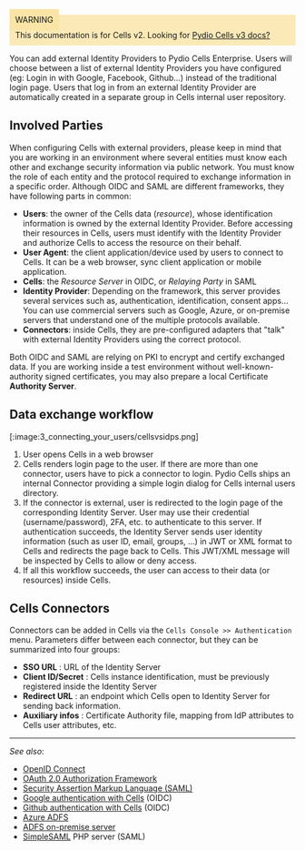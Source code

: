 
<div style="background-color: #fbe9b7;font-size: 14px;">
<span style="background-color: #fae4a6;padding: 10px;">WARNING</span>
<span style="padding: 10px;display: inline-block;">This documentation is for Cells v2. Looking for <a href="https://pydio.com/en/docs/cells/v3/quick-start">Pydio Cells v3 docs?</a></span>
</div>




You can add external Identity Providers to Pydio Cells Enterprise. Users will choose between a list of external Identity Providers you have configured (eg: Login in with Google, Facebook, Github...) instead of the traditional login page. Users that log in from an external Identity Provider are automatically created in a separate group in Cells internal user repository.

## Involved Parties

When configuring Cells with external providers, please keep in mind that you are working in an environment where several entities must know each other and exchange security information via public network. You must know the role of each entity and the protocol required to exchange information in a specific order. Although OIDC and SAML are different frameworks, they have following parts in common:

- **Users**: the owner of the Cells data (_resource_), whose identification information is owned by the external Identity Provider. Before accessing their resources in Cells, users must identify with the Identity Provider and authorize Cells to access the resource on their behalf.
- **User Agent**: the client application/device used by users to connect to Cells. It can be a web browser, sync client application or mobile application.
- **Cells**: the _Resource Server_ in OIDC, or _Relaying Party_ in SAML
- **Identity Provider**: Depending on the framework, this server provides several services such as, authentication, identification, consent apps... You can use commercial servers such as Google, Azure, or on-premise servers that understand one of the multiple protocols available.
- **Connectors**: inside Cells, they are pre-configured adapters that "talk" with external Identity Providers using the correct protocol.

Both OIDC and SAML are relying on PKI to encrypt and certify exchanged data. If you are working inside a test environment without well-known-authority signed certificates, you may also prepare a local Certificate **Authority Server**.

## Data exchange workflow

[:image:3_connecting_your_users/cellsvsidps.png]

1. User opens Cells in a web browser
1. Cells renders login page to the user. If there are more than one connector, users have to pick a connector to login. Pydio Cells ships an internal Connector providing a simple login dialog for Cells internal users directory.
1. If the connector is external, user is redirected to the login page of the corresponding Identity Server. User may use their credential (username/password), 2FA, etc. to authenticate to this server. If authentication succeeds, the Identity Server sends user identity information (such as user ID, email, groups, ...) in JWT or XML format to Cells and redirects the page back to Cells. This JWT/XML message will be inspected by Cells to allow or deny access.
1. If all this workflow succeeds, the user can access to their data (or resources) inside Cells.

## Cells Connectors

Connectors can be added in Cells via the `Cells Console >> Authentication` menu. Parameters differ between each connector, but they can be summarized into four groups:

- **SSO URL** : URL of the Identity Server
- **Client ID/Secret** : Cells instance identification, must be previously registered inside the Identity Server
- **Redirect URL** : an endpoint which Cells open to Identity Server for sending back information.
- **Auxiliary infos** : Certificate Authority file, mapping from IdP attributes to Cells user attributes, etc.

------
_See also_:

- [OpenID Connect](https://openid.net/connect/)
- [OAuth 2.0 Authorization Framework](https://tools.ietf.org/html/rfc6749)
- [Security Assertion Markup Language (SAML)](http://docs.oasis-open.org/security/saml/Post2.0/sstc-saml-tech-overview-2.0-cd-02.html)
- [Google authentication with Cells](/en/docs/kb/identity-management/using-google-identity-provider) (OIDC)
- [Github authentication with Cells](/en/docs/kb/identity-management/using-github-identity-provider) (OIDC)
- [Azure ADFS](/en/docs/kb/identity-management/using-azure-adfs-identity-provider)
- [ADFS on-premise server](/en/docs/kb/identity-management/using-premise-adfs-server-identity-provider)
- [SimpleSAML](/en/docs/kb/identity-management/using-simplesaml-php-server-identity-provider) PHP server (SAML)
